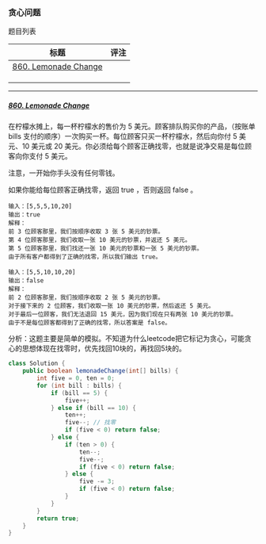 ### 贪心问题

题目列表

| 标题                                       | 评注   |
| ---------------------------------------- | ---- |
| [860. Lemonade Change](https://leetcode-cn.com/problems/lemonade-change/) |      |
|                                          |      |
|                                          |      |
|                                          |      |



---

##### [860. Lemonade Change](https://leetcode-cn.com/problems/lemonade-change/)

在柠檬水摊上，每一杯柠檬水的售价为 5 美元。顾客排队购买你的产品，（按账单 bills 支付的顺序）一次购买一杯。每位顾客只买一杯柠檬水，然后向你付 5 美元、10 美元或 20 美元。你必须给每个顾客正确找零，也就是说净交易是每位顾客向你支付 5 美元。

注意，一开始你手头没有任何零钱。

如果你能给每位顾客正确找零，返回 true ，否则返回 false 。

```
输入：[5,5,5,10,20]
输出：true
解释：
前 3 位顾客那里，我们按顺序收取 3 张 5 美元的钞票。
第 4 位顾客那里，我们收取一张 10 美元的钞票，并返还 5 美元。
第 5 位顾客那里，我们找还一张 10 美元的钞票和一张 5 美元的钞票。
由于所有客户都得到了正确的找零，所以我们输出 true。

输入：[5,5,10,10,20]
输出：false
解释：
前 2 位顾客那里，我们按顺序收取 2 张 5 美元的钞票。
对于接下来的 2 位顾客，我们收取一张 10 美元的钞票，然后返还 5 美元。
对于最后一位顾客，我们无法退回 15 美元，因为我们现在只有两张 10 美元的钞票。
由于不是每位顾客都得到了正确的找零，所以答案是 false。
```

分析：这题主要是简单的模拟。不知道为什么leetcode把它标记为贪心，可能贪心的思想体现在找零时，优先找回10块的，再找回5块的。

```java
class Solution {
    public boolean lemonadeChange(int[] bills) {
        int five = 0, ten = 0;
        for (int bill : bills) {
            if (bill == 5) {
                five++;
            } else if (bill == 10) {
                ten++;
                five--; // 找零
                if (five < 0) return false;
            } else {
                if (ten > 0) {
                    ten--;
                    five--;
                    if (five < 0) return false;
                } else {
                    five -= 3;
                    if (five < 0) return false;
                }
            }
        }
        return true;
    }
}
```

